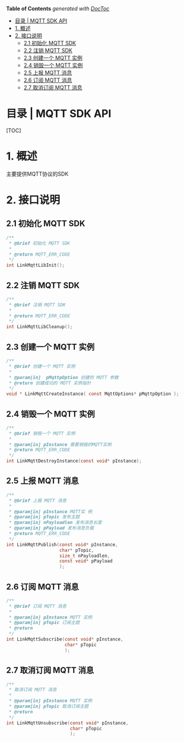 <!-- START doctoc generated TOC please keep comment here to allow auto update -->
<!-- DON'T EDIT THIS SECTION, INSTEAD RE-RUN doctoc TO UPDATE -->
**Table of Contents**  *generated with [DocToc](https://github.com/thlorenz/doctoc)*

- [目录 | MQTT SDK API](#%E7%9B%AE%E5%BD%95--mqtt-sdk-api)
- [1. 概述](#1-%E6%A6%82%E8%BF%B0)
- [2. 接口说明](#2-%E6%8E%A5%E5%8F%A3%E8%AF%B4%E6%98%8E)
  - [2.1 初始化 MQTT SDK](#21-%E5%88%9D%E5%A7%8B%E5%8C%96-mqtt-sdk)
  - [2.2 注销 MQTT SDK](#22-%E6%B3%A8%E9%94%80-mqtt-sdk)
  - [2.3 创建一个 MQTT 实例](#23-%E5%88%9B%E5%BB%BA%E4%B8%80%E4%B8%AA-mqtt-%E5%AE%9E%E4%BE%8B)
  - [2.4 销毁一个 MQTT 实例](#24-%E9%94%80%E6%AF%81%E4%B8%80%E4%B8%AA-mqtt-%E5%AE%9E%E4%BE%8B)
  - [2.5 上报 MQTT 消息](#25-%E4%B8%8A%E6%8A%A5-mqtt-%E6%B6%88%E6%81%AF)
  - [2.6 订阅 MQTT 消息](#26-%E8%AE%A2%E9%98%85-mqtt-%E6%B6%88%E6%81%AF)
  - [2.7 取消订阅 MQTT 消息](#27-%E5%8F%96%E6%B6%88%E8%AE%A2%E9%98%85-mqtt-%E6%B6%88%E6%81%AF)

<!-- END doctoc generated TOC please keep comment here to allow auto update -->

# 目录 | MQTT SDK API

[TOC]

# 1. 概述

主要提供MQTT协议的SDK

# 2. 接口说明

## 2.1 初始化 MQTT SDK

```c
/**
 * @brief 初始化 MQTT SDK
 *
 * @return MQTT_ERR_CODE
 */
int LinkMqttLibInit();
```

## 2.2 注销 MQTT SDK

```c
/**
 * @brief 注销 MQTT SDK
 *
 * @return MQTT_ERR_CODE
 */
int LinkMqttLibCleanup();
```

## 2.3 创建一个 MQTT 实例

```c
/**
 * @brief 创建一个 MQTT 实例
 *
 * @param[in]  pMqttpOption 创建的 MQTT 参数
 * @return 创建成功的 MQTT 实例指针
 */
void * LinkMqttCreateInstance( const MqttOptions* pMqttpOption );
```

## 2.4 销毁一个 MQTT 实例

```c
/**
 * @brief 销毁一个 MQTT 实例
 *
 * @param[in] pInstance 需要销毁的MQTT实例
 * @return MQTT_ERR_CODE
 */
int LinkMqttDestroyInstance(const void* pInstance);
```

## 2.5 上报 MQTT 消息

```c
/**
 * @brief 上报 MQTT 消息
 *
 * @param[in] pInstance MQTT实 例
 * @param[in] pTopic 发布主题
 * @param[in] nPayloadlen 发布消息长度
 * @param[in] pPayload 发布消息负载
 * @return MQTT_ERR_CODE
 */
int LinkMqttPublish(const void* pInstance,
                    char* pTopic,
                    size_t nPayloadlen,
                    const void* pPayload
                    );
```

## 2.6 订阅 MQTT 消息

```c
/**
 * @brief 订阅 MQTT 消息
 *
 * @param[in] pInstance MQTT 实例
 * @param[in] pTopic 订阅主题
 * @return
 */
int LinkMqttSubscribe(const void* pInstance,
                      char* pTopic
                      );
```

## 2.7 取消订阅 MQTT 消息

```c
/**
 * 取消订阅 MQTT 消息
 *
 * @param[in] pInstance MQTT 实例
 * @param[in] pTopic 取消订阅主题
 * @return
 */
int LinkMqttUnsubscribe(const void* pInstance,
                        char* pTopic
                        );
```

